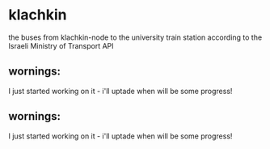 # klachkin
the buses from klachkin-node to the university train station according to the Israeli Ministry of Transport API

## wornings:
I just started working on it - i'll uptade when will be some progress!

## wornings:
I just started working on it - i'll uptade when will be some progress!
